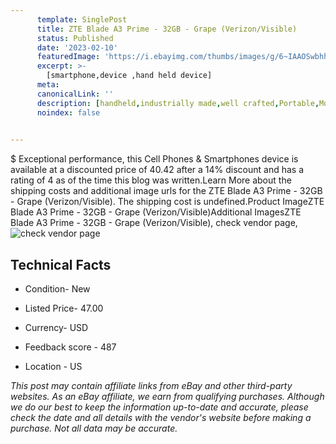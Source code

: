 ```yaml
---
      template: SinglePost
      title: ZTE Blade A3 Prime - 32GB - Grape (Verizon/Visible)
      status: Published
      date: '2023-02-10'
      featuredImage: 'https://i.ebayimg.com/thumbs/images/g/6~IAAOSwbhhjWJIJ/s-l225.jpg'
      excerpt: >-
        [smartphone,device ,hand held device]
      meta:
      canonicalLink: ''
      description: [handheld,industrially made,well crafted,Portable,Mobile,Compact,Convenient,Lightweight,Maneuverable,Man-portable,Miniature,Carriable,Hand-held,Light,Holdable,Transportable,Mobile device,Pocket-sized,On-the-go,Wireless,Cordless,Compact size,Convenient size, smartphone,device ,hand held device]
      noindex: false

        
---
```

$
    Exceptional performance, this Cell Phones & Smartphones device is available at a discounted price of 40.42 after a 14% discount and has a rating of 4 as of the time this blog was written.Learn More about the shipping costs and additional image urls for the ZTE Blade A3 Prime - 32GB - Grape (Verizon/Visible). The shipping cost is undefined.Product ImageZTE Blade A3 Prime - 32GB - Grape (Verizon/Visible)Additional ImagesZTE Blade A3 Prime - 32GB - Grape (Verizon/Visible), check vendor page, ![check vendor page](https://origin-galleryplus.ebayimg.com/ws/web/125580099591_2_0_1/225x225.jpg,https://origin-galleryplus.ebayimg.com/ws/web/125580099591_3_0_1/225x225.jpg,https://origin-galleryplus.ebayimg.com/ws/web/125580099591_4_0_1/225x225.jpg,https://origin-galleryplus.ebayimg.com/ws/web/125580099591_5_0_1/225x225.jpg,https://origin-galleryplus.ebayimg.com/ws/web/125580099591_6_0_1/225x225.jpg,https://origin-galleryplus.ebayimg.com/ws/web/125580099591_7_0_1/225x225.jpg,https://origin-galleryplus.ebayimg.com/ws/web/125580099591_8_0_1/225x225.jpg)
    
    

 ## Technical Facts 



     
      

 - Condition- New 


      

 - Listed Price- 47.00 


      

 - Currency- USD 


      

 - Feedback score - 487 


      

 - Location - US 


      
      

 *_This post may contain affiliate links from eBay and other third-party websites. As an eBay affiliate, we earn from qualifying purchases. Although we do our best to keep the information up-to-date and accurate, please check the date and all details with the vendor's website before making a purchase. Not all data may be accurate._*



    
    
    
    
    